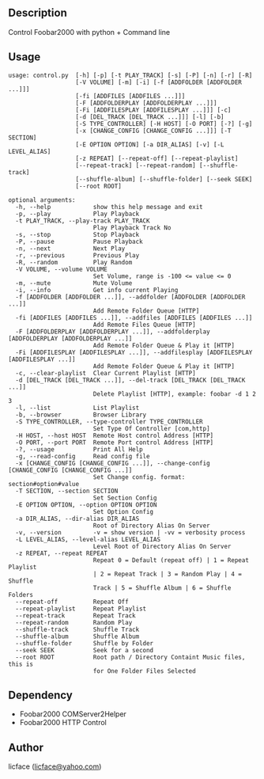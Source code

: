 Description
----------------------
Control Foobar2000 with python + Command line

Usage
-----------
	usage: control.py  [-h] [-p] [-t PLAY_TRACK] [-s] [-P] [-n] [-r] [-R]
                       [-V VOLUME] [-m] [-i] [-f [ADDFOLDER [ADDFOLDER ...]]]
                       [-fi [ADDFILES [ADDFILES ...]]]
                       [-F [ADDFOLDERPLAY [ADDFOLDERPLAY ...]]]
                       [-Fi [ADDFILESPLAY [ADDFILESPLAY ...]]] [-c]
                       [-d [DEL_TRACK [DEL_TRACK ...]]] [-l] [-b]
                       [-S TYPE_CONTROLLER] [-H HOST] [-O PORT] [-?] [-g]
                       [-x [CHANGE_CONFIG [CHANGE_CONFIG ...]]] [-T SECTION]
                       [-E OPTION OPTION] [-a DIR_ALIAS] [-v] [-L LEVEL_ALIAS]
                       [-z REPEAT] [--repeat-off] [--repeat-playlist]
                       [--repeat-track] [--repeat-random] [--shuffle-track]
                       [--shuffle-album] [--shuffle-folder] [--seek SEEK]
                       [--root ROOT]

	optional arguments:
	  -h, --help            show this help message and exit
	  -p, --play            Play Playback
	  -t PLAY_TRACK, --play-track PLAY_TRACK
							Play Playback Track No
	  -s, --stop            Stop Playback
	  -P, --pause           Pause Playback
	  -n, --next            Next Play
	  -r, --previous        Previous Play
	  -R, --random          Play Random
	  -V VOLUME, --volume VOLUME
							Set Volume, range is -100 <= value <= 0
	  -m, --mute            Mute Volume
	  -i, --info            Get info current Playing
	  -f [ADDFOLDER [ADDFOLDER ...]], --addfolder [ADDFOLDER [ADDFOLDER ...]]
							Add Remote Folder Queue [HTTP]
	  -fi [ADDFILES [ADDFILES ...]], --addfiles [ADDFILES [ADDFILES ...]]
							Add Remote Files Queue [HTTP]
	  -F [ADDFOLDERPLAY [ADDFOLDERPLAY ...]], --addfolderplay [ADDFOLDERPLAY [ADDFOLDERPLAY ...]]
							Add Remote Folder Queue & Play it [HTTP]
	  -Fi [ADDFILESPLAY [ADDFILESPLAY ...]], --addfilesplay [ADDFILESPLAY [ADDFILESPLAY ...]]
							Add Remote Folder Queue & Play it [HTTP]
	  -c, --clear-playlist  Clear Current Playlist [HTTP]
	  -d [DEL_TRACK [DEL_TRACK ...]], --del-track [DEL_TRACK [DEL_TRACK ...]]
							Delete Playlist [HTTP], example: foobar -d 1 2 3
	  -l, --list            List Playlist
	  -b, --browser         Browser Library
	  -S TYPE_CONTROLLER, --type-controller TYPE_CONTROLLER
							Set Type Of Controller [com,http]
	  -H HOST, --host HOST  Remote Host control Address [HTTP]
	  -O PORT, --port PORT  Remote Port control Address [HTTP]
	  -?, --usage           Print All Help
	  -g, --read-config     Read config file
	  -x [CHANGE_CONFIG [CHANGE_CONFIG ...]], --change-config [CHANGE_CONFIG [CHANGE_CONFIG ...]]
							Set Change config. format: section#option#value
	  -T SECTION, --section SECTION
							Set Section Config
	  -E OPTION OPTION, --option OPTION OPTION
							Set Option Config
	  -a DIR_ALIAS, --dir-alias DIR_ALIAS
							Root of Directory Alias On Server
	  -v, --version         -v = show version | -vv = verbosity process
	  -L LEVEL_ALIAS, --level-alias LEVEL_ALIAS
							Level Root of Directory Alias On Server
	  -z REPEAT, --repeat REPEAT
							Repeat 0 = Default (repeat off) | 1 = Repeat Playlist
							| 2 = Repeat Track | 3 = Random Play | 4 = Shuffle
							Track | 5 = Shuffle Album | 6 = Shuffle Folders
	  --repeat-off          Repeat Off
	  --repeat-playlist     Repeat Playlist
	  --repeat-track        Repeat Track
	  --repeat-random       Random Play
	  --shuffle-track       Shuffle Track
	  --shuffle-album       Shuffle Album
	  --shuffle-folder      Shuffle by Folder
	  --seek SEEK           Seek for a second
	  --root ROOT           Root path / Directory Containt Music files, this is
							for One Folder Files Selected


Dependency
------------------
+ Foobar2000 COMServer2Helper
+ Foobar2000 HTTP Control

Author
-----------
licface (licface@yahoo.com)